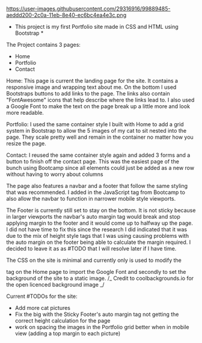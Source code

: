 https://user-images.githubusercontent.com/29316916/99889485-aeddd200-2c0a-11eb-8e40-ec6bc4ea4e3c.png



- This project is my first Portfolio site made in CSS and HTML using Bootstrap \*

The Project contains 3 pages:

- Home
- Portfolio
- Contact

Home:
This page is current the landing page for the site. It contains a responsive image and wrapping text about me. On the bottom I used Bootstraps buttons to add links to the page. The links also contain "FontAwesome" icons that help describe where the links lead to. I also used a Google Font to make the text on the page break up a little more and look more readable.

Portfolio:
I used the same container style I built with Home to add a grid system in Bootstrap to allow the 5 images of my cat to sit nested into the page. They scale pretty well and remain in the container no matter how you resize the page.

Contact:
I reused the same container style again and added 3 forms and a button to finish off the contact page. This was the easiest page of the bunch using Bootcamp since all elements could just be added as a new row without having to worry about columns

The page also features a navbar and a footer that follow the same styling that was recommended. I added in the JavaScript tag from Bootcamp to also allow the navbar to function in narrower mobile style viewports.

The Footer is currently still set to stay on the bottom. It is not sticky because in larger viewports the navbar's auto margin tag would break and stop applying margin to the footer and it would come up to halfway up the page. I did not have time to fix this since the research I did indicated that it was due to the mix of height style tags that I was using causing problems with the auto margin on the footer being able to calculate the margin required. I decided to leave it as as #TODO that I will resolve later if I have time.

The CSS on the site is minimal and currently only is used to modify the <p> tag on the Home page to import the Google Font and secondly to set the background of the site to a static image. /_ Credit to coolbackgrounds.io for the open licenced background image _/

Current #TODOs for the site:

- Add more cat pictures
- Fix the big with the Sticky Footer's auto margin tag not getting the correct height calculation for the page
- work on spacing the images in the Portfolio grid better when in mobile view (adding a top margin to each picture)
